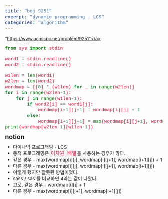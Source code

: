 ```yaml
---
title: "boj 9251"
excerpt: "dynamic programming - LCS"
categories: "algorithm"
---
```


<style>
code {
  font-family: Consolas,"courier new";
  color: crimson;
  background-color: #f1f1f1;
  padding: 2px;
  font-size: 105%;
}
</style>

<a herf = "https://www.acmicpc.net/problem/9251">"https://www.acmicpc.net/problem/9251"</a>

```python
from sys import stdin

word1 = stdin.readline()
word2 = stdin.readline()

w1len = len(word1)
w2len = len(word2)
wordmap = [[0] * (w1len) for _ in range(w2len)]
for i in range(w2len-1): 
    for j in range(w1len-1):
        if word2[i] == word1[j]:
            wordmap[i+1][j+1] = wordmap[i][j] + 1
        else:
            wordmap[i+1][j+1] = max(wordmap[i][j+1], wordmap[i+1][j])
print(wordmap[w2len-1][w1len-1])
```

<div style = "font-size: 20px; line-height: 15px;">
<strong>notion</strong><br>
</div>

<div style = "font-size: 15px; line-height: 20px;">
<ul>
<li>다이나믹 프로그래밍 - LCS</li>
<li>동적 프로그래밍은 <code>이차원 배열</code>을 사용하는 경우가 많다.</li>
<li>같은 경우 - max(wordmap[i][j], wordmap[i][j+1], wordmap[i+1][j]) + 1</li>
<li>다른 경우 - max(wordmap[i][j], wordmap[i][j+1], wordmap[i+1][j]) </li>
<li>이렇게 했지만 잘못된 방법이었다. </li>
<li>sass / sas 를 비교하면 4라는 값이 나왔다.</li>
<li>고로, 같은 경우 - wordmap[i][j] + 1</li>
<li>다른 경우 - max(wordmap[i][j+1], wordmap[i+1][j])</li>
</ul>





        

